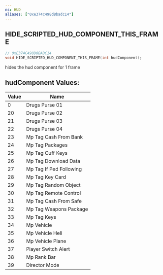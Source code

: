 ```yaml
---
ns: HUD
aliases: ["0xe374c498d8badc14"]
---
```

## HIDE_SCRIPTED_HUD_COMPONENT_THIS_FRAME

```c
// 0xE374C498D8BADC14
void HIDE_SCRIPTED_HUD_COMPONENT_THIS_FRAME(int hudComponent);
```

hides the hud component for 1 frame

## hudComponent Values:
| Value | Name |
| --- | --- |
| 0 | Drugs Purse 01 |
| 20 | Drugs Purse 02 |
| 21 | Drugs Purse 03 |
| 22 | Drugs Purse 04 |
| 23 | Mp Tag Cash From Bank |
| 24 | Mp Tag Packages |
| 25 | Mp Tag Cuff Keys |
| 26 | Mp Tag Download Data |
| 27 | Mp Tag If Ped Following |
| 28 | Mp Tag Key Card |
| 29 | Mp Tag Random Object |
| 30 | Mp Tag Remote Control |
| 31 | Mp Tag Cash From Safe |
| 32 | Mp Tag Weapons Package |
| 33 | Mp Tag Keys |
| 34 | Mp Vehicle |
| 35 | Mp Vehicle Heli |
| 36 | Mp Vehicle Plane |
| 37 | Player Switch Alert |
| 38 | Mp Rank Bar |
| 39 | Director Mode |

